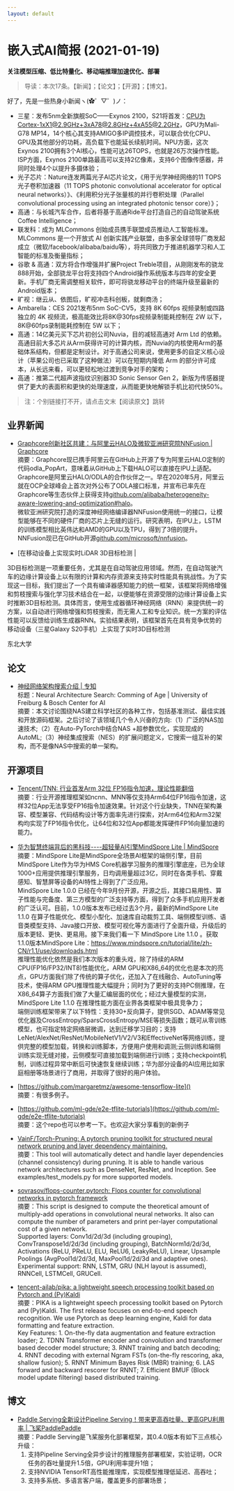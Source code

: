 ```yaml
---
layout: default
---
```


# 嵌入式AI简报 (2021-01-19)  

**关注模型压缩、低比特量化、移动端推理加速优化、部署**  

> 导读：本次17条。【新闻】；【论文】；【开源】；【博文】。


好了，先是一些热身小新闻ヽ(✿゜▽゜)ノ：

- 三星：发布5nm全新旗舰SoC——Exynos 2100，S21将首发：CPU为Cortex-1xX1@2.9GHz+3xA78@2.8GHz+4xA55@2.2GHz，GPU为Mali-G78 MP14，14个核心其支持AMIGO多IP调控技术，可以联合优化CPU、GPU及其他部分的功耗，高负载下也能延长续航时间。NPU方面，这次Exynos 2100拥有3个AI核心，性能可达26TOPS，也就是26万次操作性能。ISP方面，Exynos 2100单路最高可以支持2亿像素，支持6个图像传感器，并同时处理4个以提升多摄体验；
- 光子芯片：Nature连发两篇光子AI芯片论文，《用于光学神经网络的11 TOPS光子卷积加速器（11 TOPS photonic convolutional accelerator for optical neural networks）》、《利用积分光子张量核的并行卷积处理（Parallel convolutional processing using an integrated photonic tensor core）》；
- 高通：与长城汽车合作，后者将基于高通Ride平台打造自己的自动驾驶系统Coffee Intelligence； 
- 联发科：成为 MLCommons 创始成员携手联盟成员推动人工智能标准。MLCommons 是一个开放式 AI 创新实践产业联盟，由多家全球领导厂商发起成立（微软/facebook/alibaba/baidu等），将共同致力于推进机器学习和人工智能的标准及衡量指标；
- 谷歌 & 高通：双方将合作增强并扩展Project Treble项目，从刚刚发布的骁龙888开始，全部骁龙平台将支持四个Android操作系统版本与四年的安全更新。手机厂商无需调整相关软件，即可将骁龙移动平台的终端升级至最新的Android版本；
- 旷视：继云从、依图后，旷视冲击科创板，就剩商汤；
- Ambarella：CES 2021发布5nm SoC-CV5，支持 8K 60fps 视频录制或四路独立的 4K 视频流，极高能效比将8K@30fps视频录制能耗控制在 2W 以下，8K@60fps录制能耗控制在 5W 以下；  
- 高通：14亿美元买下芯片初创公司Nuvia，目的减轻高通对 Arm Ltd 的依赖。高通目前大多芯片从Arm获得许可的计算内核，而Nuvia的内核使用Arm的基础体系结构，但都是定制设计。对于高通公司来说，使用更多的自定义核心设计（苹果公司也已采取了这种做法）可以在短期内降低 Arm 的部分许可成本，从长远来看，可以更轻松地过渡到竞争对手的架构；
- 高通：推第二代超声波指纹识别器3D Sonic Sensor Gen 2，新版为传感器提供了更大的表面积和更快的处理速度，从而能更快地解锁手机比初代快50%。


> 注：个别链接打不开，请点击文末【阅读原文】跳转


## 业界新闻  

- [Graphcore创新社区共建：与阿里云HALO及微软亚洲研究院NNFusion | Graphcore](https://mp.weixin.qq.com/s/tJBpXRcALG24KM7MJDSsQw)  
摘要：Graphcore现已携手阿里云在GitHub上开源了专为阿里云HALO定制的代码odla_PopArt，意味着从GitHub上下载HALO可以直接在IPU上适配。Graphcore是阿里云HALO/ODLA的合作伙伴之一。早在2020年5月，阿里云就在OCP全球峰会上首次对外公布了ODLA接口标准，并宣布已率先在Graphcore等生态伙伴上获得支持[github.com/alibaba/heterogeneity-aware-lowering-and-optimization#halo](https://github.com/alibaba/heterogeneity-aware-lowering-and-optimization#halo)。  
微软亚洲研究院打造的深度神经网络编译器NNFusion使用统一的接口，让模型能够在不同的硬件厂商的芯片上无缝的运行。研究表明，在IPU上，LSTM的训练模型相比英伟达和AMD的GPU以及TPU，得到了3倍的提升。NNFusion现已在GitHub开源[github.com/microsoft/nnfusion](https://github.com/microsoft/nnfusion)。  

- [在移动设备上实现实时LiDAR 3D目标检测 | 
 
3D目标检测是一项重要任务，尤其是在自动驾驶应用领域。然而，在自动驾驶汽车的边缘计算设备上以有限的计算和内存资源来支持实时性能具有挑战性。为了实现这一目标，我们提出了一个具有编译器感知能力的统一框架，该框架将网络增强和剪枝搜索与强化学习技术结合在一起，以便能够在资源受限的边缘计算设备上实时推断3D目标检测。具体而言，使用生成器循环神经网络（RNN）来提供统一的方案，以自动进行网络增强和剪枝搜索，而无需人工和专业知识。统一方案的评估性能可以反馈给训练生成器RNN。实验结果表明，该框架首先在具有竞争优势的移动设备（三星Galaxy S20手机）上实现了实时3D目标检测
 
东北大学


## 论文

- [神经网络架构搜索介绍 | 专知](https://mp.weixin.qq.com/s/ntFyLBSHJGGUfK6y7wvIiw)  
标题：Neural Architecture Search: Comming of Age | University of Freiburg & Bosch Center for AI  
摘要：本文讨论围绕NAS建立科学社区的各种工作，包括基准测试、最佳实践和开放源码框架。之后讨论了该领域几个令人兴奋的方向:（1）广泛的NAS加速技术;（2）在Auto-PyTorch中结合NAS +超参数优化，实现现成的AutoML;（3）神经集成搜索（NES）的扩展问题定义，它搜索一组互补的架构，而不是像NAS中搜索的单一架构。  



## 开源项目


- [Tencent/TNN: 行业首发Arm 32位 FP16指令加速，理论性能翻倍](https://mp.weixin.qq.com/s?__biz=MjM5NDczOTA4NQ==&mid=2447885496&idx=1&sn=28cd45019ef474f53001a146f2ceec2d&chksm=b290425a85e7cb4c611eed166be8f8b6a7d594ee6946f7c2e90205bc62cabc60be1a5c1359bc&token=1368417534&lang=zh_CN#rd)  
摘要：行业开源推理框架如ncnn、MNN等仅支持Arm64位FP16指令加速，这样32位App无法享受FP16指令加速效果。针对这个行业缺失，TNN在架构兼容、模型兼容、代码结构设计等方面率先进行探索，对Arm64位和Arm32架构均实现了FP16指令优化，让64位和32位App都能发挥硬件FP16向量加速的能力。  
- [华为智慧终端背后的黑科技----超轻量AI引擎MindSpore Lite | MindSpore](https://mp.weixin.qq.com/s/D2uWrUJBIK8s0vsH7TVN1A)  
摘要：MindSpore Lite是MindSpore全场景AI框架的端侧引擎，目前MindSpore Lite作为华为HMS Core机器学习服务的推理引擎底座，已为全球1000+应用提供推理引擎服务，日均调用量超过3亿，同时在各类手机、穿戴感知、智慧屏等设备的AI特性上得到了广泛应用。  
MindSpore Lite 1.0.0 已经在今年9月份开源，开源之后，其接口易用性、算子性能与完备度、第三方模型的广泛支持等方面，得到了众多手机应用开发者的广泛认可。目前，1.0.0版本发布已经过去3个月，最新的MindSpore Lite 1.1.0 在算子性能优化、模型小型化、加速库自动裁剪工具、端侧模型训练、语音类模型支持、Java接口开放、模型可视化等方面进行了全面升级，升级后的版本更轻、更快、更易用。接下来我们看一下 MindSpore Lite 1.1.0 。获取1.1.0版本MindSpore Lite：https://www.mindspore.cn/tutorial/lite/zh-CN/r1.1/use/downloads.html  
推理性能优化依然是我们本次版本的重头戏，除了持续的ARM CPU(FP16/FP32/INT8)性能优化，ARM GPU和X86_64的优化也是本次的亮点，GPU方面我们除了传统的算子优化，还加入了在线融合、AutoTuning等技术，使得ARM GPU推理性能大幅提升；同时为了更好的支持PC侧推理，在X86_64算子方面我们做了大量汇编层面的优化；经过大量模型的实测，MindSpore Lite 1.1.0 在推理性能方面在业界各类框架中极具竞争力；  
端侧训练框架带来了以下特性：支持30+反向算子，提供SGD、ADAM等常见优化器及CrossEntropy/SparsCrossEntropy/MSE等损失函数；既可从零训练模型，也可指定特定网络层微调，达到迁移学习目的；支持LeNet/AlexNet/ResNet/MobileNetV1/V2/V3和EffectiveNet等网络训练，提供完整的模型加载，转换和训练脚本，方便用户使用和调测;云侧训练和端侧训练实现无缝对接，云侧模型可直接加载到端侧进行训练；支持checkpoint机制，训练过程异常中断后可快速恢复继续训练；华为部分设备的AI应用比如家庭相册等场景进行了商用，并取得了很好的用户体验。  
- [https://github.com/margaretmz/awesome-tensorflow-lite]()  
摘要：有很多例子。  

- [https://github.com/ml-gde/e2e-tflite-tutorials](https://github.com/ml-gde/e2e-tflite-tutorials)  
摘要：这个repo也可以参考一下。也欢迎大家分享看到的新例子



- [VainF/Torch-Pruning: A pytorch pruning toolkit for structured neural network pruning and layer dependency maintaining.](https://github.com/VainF/Torch-Pruning)  
摘要：This tool will automatically detect and handle layer dependencies (channel consistency) during pruning. It is able to handle various network architectures such as DenseNet, ResNet, and Inception. See examples/test_models.py for more supported models.  
- [sovrasov/flops-counter.pytorch: Flops counter for convolutional networks in pytorch framework](https://github.com/sovrasov/flops-counter.pytorch)  
摘要：This script is designed to compute the theoretical amount of multiply-add operations in convolutional neural networks. It also can compute the number of parameters and print per-layer computational cost of a given network.  
Supported layers: Conv1d/2d/3d (including grouping), ConvTranspose1d/2d/3d (including grouping), BatchNorm1d/2d/3d, Activations (ReLU, PReLU, ELU, ReLU6, LeakyReLU), Linear, Upsample
Poolings (AvgPool1d/2d/3d, MaxPool1d/2d/3d and adaptive ones).  
Experimental support: RNN, LSTM, GRU (NLH layout is assumed), RNNCell, LSTMCell, GRUCell.  
- [tencent-ailab/pika: a lightweight speech processing toolkit based on Pytorch and (Py)Kaldi](https://github.com/tencent-ailab/pika)  
摘要：PIKA is a lightweight speech processing toolkit based on Pytorch and (Py)Kaldi. The first release focuses on end-to-end speech recognition. We use Pytorch as deep learning engine, Kaldi for data formatting and feature extraction.  
Key Features: 1. On-the-fly data augmentation and feature extraction loader; 2. TDNN Transformer encoder and convolution and transformer based decoder model structure; 3. RNNT training and batch decoding; 4. RNNT decoding with external Ngram FSTs (on-the-fly rescoring, aka, shallow fusion); 5. RNNT Minimum Bayes Risk (MBR) training; 6. LAS forward and backward rescorer for RNNT; 7. Efficient BMUF (Block model update filtering) based distributed training.  

## 博文

- [Paddle Serving全新设计Pipeline Serving！带来更高吞吐量、更高GPU利用率 | 飞桨PaddlePaddle](https://mp.weixin.qq.com/s/ccTiNqcz62n3ANwc_ZLEZg)  
摘要：Paddle Serving是飞桨服务化部署框架，其0.4.0版本有如下三点核心升级：  
    1. 支持Pipeline Serving全异步设计的推理服务部署框架，实验证明，OCR任务的吞吐量提升1.5倍，GPU利用率提升1倍；  
    2. 支持NVIDIA TensorRT高性能推理库，实现模型推理低延迟、高吞吐；  
    3. 支持多系统、多语言客户端，覆盖更多的部署场景；  
